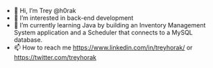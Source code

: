 - 👋 Hi, I’m Trey @h0rak
- 👀 I’m interested in back-end development
- 🌱 I’m currently learning Java by building an Inventory Management System application and a Scheduler that connects to a MySQL database.
- 📫 How to reach me https://www.linkedin.com/in/treyhorak/ or https://twitter.com/treyhorak

<!---
h0rak/h0rak is a ✨ special ✨ repository because its `README.md` (this file) appears on your GitHub profile.
You can click the Preview link to take a look at your changes.
--->
